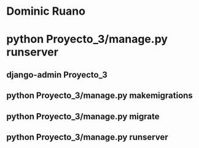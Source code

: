 # Dominic Ruano 

# python Proyecto_3/manage.py runserver

## django-admin Proyecto_3
## python Proyecto_3/manage.py makemigrations
## python Proyecto_3/manage.py migrate
## python Proyecto_3/manage.py runserver
